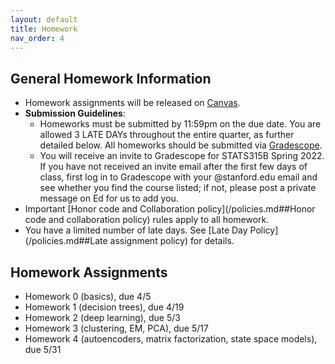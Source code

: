 ```yaml
---
layout: default
title: Homework
nav_order: 4
---
```

## General Homework Information

- Homework assignments will be released on [Canvas](https://canvas.stanford.edu/courses/152448).
- **Submission Guidelines**: 
    - Homeworks must be submitted by 11:59pm on the due date. You are allowed 3 LATE DAYs throughout the entire quarter, as further detailed below.  All homeworks should be submitted via [Gradescope](TODO). 
    - You will receive an invite to Gradescope for STATS315B Spring 2022. If you have not received an invite email after the first few days of class, first log in to Gradescope with your @stanford.edu email and see whether you find the course listed; if not, please post a private message on Ed for us to add you. 
- Important [Honor code and Collaboration policy](/policies.md##Honor code and collaboration policy) rules apply to all homework.
- You have a limited number of late days. See [Late Day Policy](/policies.md##Late assignment policy) for details.

## Homework Assignments

- Homework 0 (basics), due 4/5
- Homework 1 (decision trees), due 4/19
- Homework 2 (deep learning), due 5/3
- Homework 3 (clustering, EM, PCA), due 5/17
- Homework 4 (autoencoders, matrix factorization, state space models), due 5/31